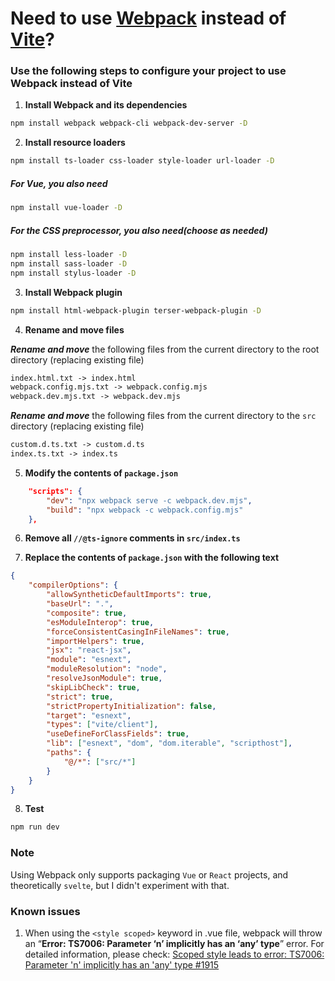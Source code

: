 # Need to use [Webpack](https://webpack.js.org/) instead of [Vite](https://vitejs.dev/)?

### Use the following steps to configure your project to use Webpack instead of Vite

1. **Install Webpack and its dependencies**

```bash
npm install webpack webpack-cli webpack-dev-server -D
```

2. **Install resource loaders**

```bash
npm install ts-loader css-loader style-loader url-loader -D
```

##### For Vue, you also need

```bash
npm install vue-loader -D
```

##### For the CSS preprocessor, you also need(**_choose as needed_**)

```bash
npm install less-loader -D
npm install sass-loader -D
npm install stylus-loader -D
```

3. **Install Webpack plugin**

```bash
npm install html-webpack-plugin terser-webpack-plugin -D
```

4. **Rename and move files**

**_Rename and move_** the following files from the current directory to the root directory (replacing existing file)

```txt
index.html.txt -> index.html
webpack.config.mjs.txt -> webpack.config.mjs
webpack.dev.mjs.txt -> webpack.dev.mjs
```

**_Rename and move_** the following files from the current directory to the `src` directory (replacing existing file)

```txt
custom.d.ts.txt -> custom.d.ts
index.ts.txt -> index.ts
```

5. **Modify the contents of `package.json`**

```json
    "scripts": {
        "dev": "npx webpack serve -c webpack.dev.mjs",
        "build": "npx webpack -c webpack.config.mjs"
    },
```

6. **Remove all `//@ts-ignore` comments in `src/index.ts`**

7. **Replace the contents of `package.json` with the following text**

```json
{
    "compilerOptions": {
        "allowSyntheticDefaultImports": true,
        "baseUrl": ".",
        "composite": true,
        "esModuleInterop": true,
        "forceConsistentCasingInFileNames": true,
        "importHelpers": true,
        "jsx": "react-jsx",
        "module": "esnext",
        "moduleResolution": "node",
        "resolveJsonModule": true,
        "skipLibCheck": true,
        "strict": true,
        "strictPropertyInitialization": false,
        "target": "esnext",
        "types": ["vite/client"],
        "useDefineForClassFields": true,
        "lib": ["esnext", "dom", "dom.iterable", "scripthost"],
        "paths": {
            "@/*": ["src/*"]
        }
    }
}
```

8. **Test**

```bash
npm run dev
```

### Note

Using Webpack only supports packaging `Vue` or `React` projects, and theoretically `svelte`, but I didn't experiment with that.

### Known issues

1. When using the `<style scoped>` keyword in .vue file, webpack will throw an “**Error: TS7006: Parameter ‘n’ implicitly has an ‘any’ type**” error. For detailed information, please check: [Scoped style leads to error: TS7006: Parameter 'n' implicitly has an 'any' type #1915](https://github.com/vuejs/vue-loader/issues/1915)
